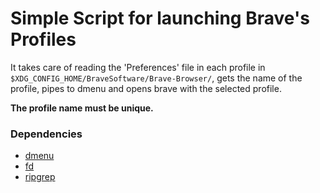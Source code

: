 # Simple Script for launching Brave's Profiles

It takes care of reading the 'Preferences' file in each profile in `$XDG_CONFIG_HOME/BraveSoftware/Brave-Browser/`, gets the name of the profile, pipes to dmenu and opens brave with the selected profile.

__The profile name must be unique.__

### Dependencies

- [dmenu](https://tools.suckless.org/dmenu/)
- [fd](https://github.com/sharkdp/fd)
- [ripgrep](https://github.com/BurntSushi/ripgrep)
